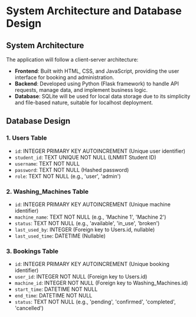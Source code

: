 # System Architecture and Database Design

## System Architecture
The application will follow a client-server architecture:
- **Frontend**: Built with HTML, CSS, and JavaScript, providing the user interface for booking and administration.
- **Backend**: Developed using Python (Flask framework) to handle API requests, manage data, and implement business logic.
- **Database**: SQLite will be used for local data storage due to its simplicity and file-based nature, suitable for localhost deployment.

## Database Design

### 1. Users Table
- `id`: INTEGER PRIMARY KEY AUTOINCREMENT (Unique user identifier)
- `student_id`: TEXT UNIQUE NOT NULL (LNMIIT Student ID)
- `username`: TEXT NOT NULL
- `password`: TEXT NOT NULL (Hashed password)
- `role`: TEXT NOT NULL (e.g., 'user', 'admin')

### 2. Washing_Machines Table
- `id`: INTEGER PRIMARY KEY AUTOINCREMENT (Unique machine identifier)
- `machine_name`: TEXT NOT NULL (e.g., 'Machine 1', 'Machine 2')
- `status`: TEXT NOT NULL (e.g., 'available', 'in_use', 'broken')
- `last_used_by`: INTEGER (Foreign key to Users.id, nullable)
- `last_used_time`: DATETIME (Nullable)

### 3. Bookings Table
- `id`: INTEGER PRIMARY KEY AUTOINCREMENT (Unique booking identifier)
- `user_id`: INTEGER NOT NULL (Foreign key to Users.id)
- `machine_id`: INTEGER NOT NULL (Foreign key to Washing_Machines.id)
- `start_time`: DATETIME NOT NULL
- `end_time`: DATETIME NOT NULL
- `status`: TEXT NOT NULL (e.g., 'pending', 'confirmed', 'completed', 'cancelled')


